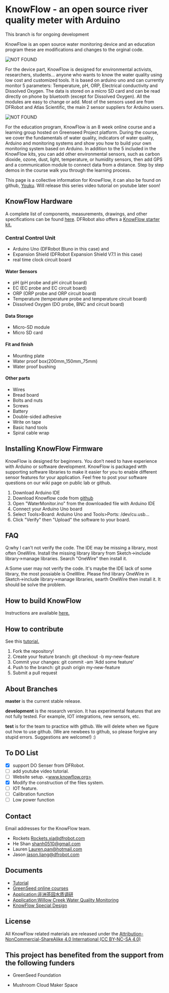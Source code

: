 # KnowFlow - an open source river quality meter with Arduino

This branch is for ongoing development

KnowFlow is an open source water monitoring device and an education program these are modifications and changes to the orginal code.

![NOT FOUND](https://publiclab.org/system/images/photos/000/020/692/large/BOM.JPG)

For the device part, KnowFlow is designed for environmental activists, researchers, students... anyone
who wants to know the water quality using low cost and customized tools. It is based on arduino uno and
can currently monitor 5 parameters: Temperature, pH, ORP, Electrical conductivity and Dissolved Oxygen.
The data is stored on a micro SD card and can be read directly on phone by bluetooth (except for Dissolved Oxygen).
All the modules are easy to change or add. Most of the sensors used are from DFRobot and Atlas Scientific,
the main 2 sensor suppliers for Arduino users.

![NOT FOUND](https://publiclab.org/system/images/photos/000/020/719/large/Lauren_Field_Test.jpg)

For the education program, KnowFlow is an 8 week online course and a learning group hosted on
Greenseed Project platform. During the course, we cover the fundamentals of water quality, indicators of water quality,
Arduino and monitoring systems and show you how to build your own monitoring system based on Arduino. In addition to
the 5 included in the KnowFlow kits, you can add other environmental sensors, such as carbon dioxide, ozone,
dust, light, temperature, or humidity sensors, then add GPS and a communication module to connect data from a distance.
Step by step demos in the course walk you through the learning process.

This page is a collective information for KnowFlow, it can also be found on github, [Youku](http://v.youku.com/v_show/id_XMTYzNTA1NzU1Mg==.html?spm=a2hzp.8253876.0.0&f=27620513).
Will release this series video tutorial on youtube later soon!

## KnowFlow Hardware

A complete list of components, measurements, drawings, and other specifications can be found [here](https://docs.google.com/spreadsheets/d/1rwVUIwqTOvZiKi_0vdBPrXMIw2YB-nsFnhaVy5seE-M).
DFRobot also offers a [KnowFlow starter kit.](https://www.dfrobot.com/product-1649.html)

### Central Control Unit

* Arduino Uno (DFRobot Bluno in this case) and
* Expansion Shield (DFRobot Expansion Shield V7.1 in this case)  
* real time clock circuit board

#### Water Sensors

* pH (pH probe and pH circuit board)
* EC (EC probe and EC circuit board)
* ORP (ORP probe and ORP circuit board)
* Temperature (temperature probe and temperature circuit board)
* Dissolved Oxygen (DO probe, BNC and circuit board)

#### Data Storage

* Micro-SD module
* Micro SD card

#### Fit and finish

* Mounting plate
* Water proof box(200mm_150mm_75mm)
* Water proof bushing

#### Other parts

* Wires
* Bread board
* Bolts and nuts
* Screws
* Battery
* Double-sided adhesive
* Write on tape
* Basic hand tools
* Spiral cable wrap

## Installing KnowFlow Firmware

KnowFlow is designed for beginners. You don’t need to have experience with Arduino or software development.
KnowFlow is packaged wtth supporting software libraries to make it easier for you to enable different sensor features
for your application. Feel free to post your software questions on our wiki page on public lab or github.

1. Download Arduino IDE
1. Download Knowflow code from [github](https://github.com/KnowFlow/KnowFlow_AWM)
1. Open "WaterMonitor.ino" from the downloaded file with Arduino IDE
1. Connect your Arduino Uno board
1. Select Tools>Board: Arduino Uno and Tools>Ports: /dev/cu.usb...
1. Click "Verify" then "Upload" the software to your board.

## FAQ

Q:why I can't not verify the code.
The IDE may be missing a library, most often OneWire.
Install the missing library library from Sketch->include library->manage libraries. Search "OneWire" then install it.

A:Some user may not verify the code.
It's maybe the IDE lack of some library, the most possiable is OneWire.
Please find library OneWire in Sketch->include library->manage libraries, searth OneWire then install it.
It should be solve the problem.

## How to build KnowFlow

Instructions are available [here.](https://publiclab.org/notes/shanlter/06-08-2017/knowflow-automatic-water-meter)

## How to contribute

See this [tutorial.](https://help.github.com/articles/creating-a-pull-request/)

1. Fork the repository!
1. Create your feature branch: git checkout -b my-new-feature
1. Commit your changes: git commit -am 'Add some feature'
1. Push to the branch: git push origin my-new-feature
1. Submit a pull request

## About Branches

**master** is the current stable release.

**development** is the research version. It has experimental features that are not fully tested. For example, IOT
integrations, new sensors, etc.

**test** is for the team to practice with github. We will delete when we figure out how to use github. (We are newbees to github, so please forgive any stupid errors. Suggestions are welcome!) :)

## To DO List

* [x] support DO Senser from DFRobot.
* [ ] add youtube video tutorial.
* [ ] Website setup. <www.knowflow.org>
* [x] Modify the construction of the files system.
* [ ] IOT feature.
* [ ] Calibration function
* [ ] Low power function

## Contact

Email addresses for the KnowFlow team.

* Rockets <Rockets.xia@dfrobot.com>
* He Shan  <shanh0510@gmail.com>
* Lauren <Lauren.pan@hotmail.com>
* Jason <jason.liang@dfrobot.com>

## Documents

* [Tutorial][1]
* [GreenSeed online courses][2]
* [Application:非洲茶园水质调研][3]
* [Application:Willow Creek Water Quality Monitoring][4]
* [KnowFlow Special Design][6]

## License

All KnowFlow related materials are released under the [Attribution-NonCommercial-ShareAlike 4.0 International (CC BY-NC-SA 4.0)][5]

## This project has benefited from the support from the following funders

* GreenSeed Foundation
* Mushroom Cloud Maker Space

  [1]: https://publiclab.org/notes/shanlter/06-08-2017/knowflow-automatic-water-meter
  [2]: http://blog.sina.com.cn/s/blog_9f86b6d50102w9m1.html
  [3]: http://www.dfrobot.com.cn/community/thread-26733-1-1.html
  [4]: https://publiclab.org/notes/MadTinker/07-31-2017/willow-creek-water-quality-monitoring
  [5]: https://creativecommons.org/licenses/by-nc-sa/4.0/
  [6]:https://www.instructables.com/id/KnowFlow-Special-Design/
